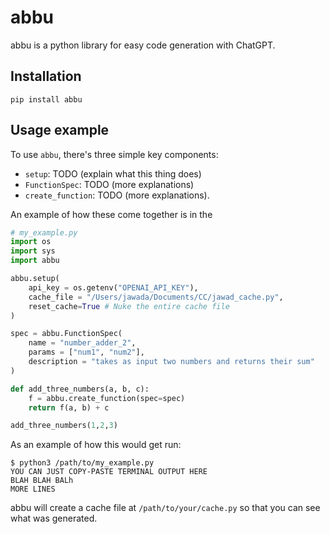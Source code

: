 # abbu

abbu is a python library for easy code generation with ChatGPT.

## Installation
`pip install abbu`

## Usage example

To use `abbu`, there's three simple key components:
* `setup`: TODO (explain what this thing does)
* `FunctionSpec`: TODO (more explanations)
* `create_function`: TODO (more explanations). 

An example of how these come together is in the 

```python
# my_example.py
import os
import sys
import abbu 

abbu.setup(
    api_key = os.getenv("OPENAI_API_KEY"),
    cache_file = "/Users/jawada/Documents/CC/jawad_cache.py",
    reset_cache=True # Nuke the entire cache file
)

spec = abbu.FunctionSpec(
    name = "number_adder_2",
    params = ["num1", "num2"],
    description = "takes as input two numbers and returns their sum"
)

def add_three_numbers(a, b, c):
    f = abbu.create_function(spec=spec)
    return f(a, b) + c

add_three_numbers(1,2,3)
```

As an example of how this would get run:
```
$ python3 /path/to/my_example.py
YOU CAN JUST COPY-PASTE TERMINAL OUTPUT HERE
BLAH BLAH BALh
MORE LINES
```

abbu will create a cache file at `/path/to/your/cache.py` so that you can see what was generated.
